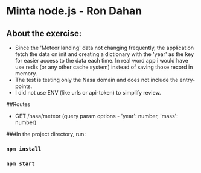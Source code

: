 # Minta node.js - Ron Dahan

## About the exercise:
- Since the 'Meteor landing' data not changing frequently, the application fetch the data on init and creating a dictionary with the 'year' as the key for easier access to the data each time.
In real word app i would have use redis (or any other cache system) instead of saving those record in memory.
- The test is testing only the Nasa domain and does not include the entry-points.
- I did not use ENV (like urls or api-token) to simplify review. 

##Routes
- GET /nasa/meteor (query param options - 'year': number, 'mass': number)


###In the project directory, run:

### `npm install`
### `npm start`
